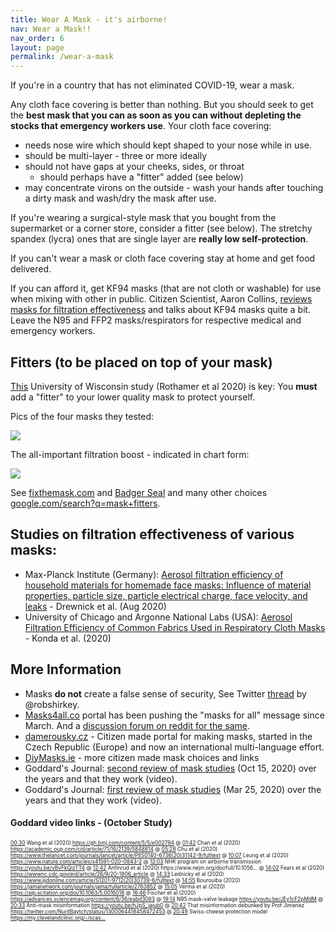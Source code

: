 ```yaml
---
title: Wear A Mask - it's airborne!
nav: Wear a Mask!!
nav_order: 6
layout: page
permalink: /wear-a-mask
---
```


If you're in a country that has not eliminated COVID-19, wear a mask.

Any cloth face covering is better than nothing. But you should seek to get the **best mask that you can as soon as you can without depleting the stocks that emergency workers use**. Your cloth face covering:

* needs nose wire which should kept shaped to your nose while in use.
* should be multi-layer - three or more ideally
* should not have gaps at your cheeks, sides, or throat
  * should perhaps have a "fitter" added (see below)
* may concentrate virons on the outside - wash your hands after touching a dirty mask and wash/dry the mask after use.

If you're wearing a surgical-style mask that you bought from the supermarket or a corner store, consider a fitter (see below). The stretchy spandex (lycra) ones that are single layer are **really low self-protection**. 

If you can't wear a mask or cloth face covering stay at home and get food delivered. 

If you can afford it, get KF94 masks (that are not cloth or washable) for use when mixing with other in public. Citizen Scientist, Aaron Collins, [reviews masks for filtration effectiveness](https://www.youtube.com/channel/UC3fF_rzkmZD0ufN685YE7lg) and talks about KF94 masks quite a bit.  Leave the N95 and FFP2 masks/respirators for respective medical and emergency workers.

## Fitters (to be placed on top of your mask)

[This](https://www.medrxiv.org/content/10.1101/2020.12.31.20249101v1.full.pdf) University of Wisconsin study (Rothamer et al 2020) is key: You **must** add a "fitter" to your lower quality mask to protect yourself.

Pics of the four masks they tested:

![](https://user-images.githubusercontent.com/82182/105577025-d36f3b00-5d6e-11eb-8e83-530b27fa6758.png)

The all-important filtration boost - indicated in chart form:

![](https://user-images.githubusercontent.com/82182/105577092-5b554500-5d6f-11eb-97fd-037eba011a96.png)

See [fixthemask.com](https://fixthemask.com/) and [Badger Seal](https://making.engr.wisc.edu/mask-fitter/) and many other choices [google.com/search?q=mask+fitters](https://www.google.com/search?q=mask+fitters).

## Studies on filtration effectiveness of various masks:

* Max-Planck Institute (Germany): [Aerosol filtration efficiency of household materials
  for homemade face masks: Influence of material
  properties, particle size, particle electrical charge,
  face velocity, and leaks](https://www.mpic.de/4745772/update-alltagsmasken-in-weiteren-tests) - Drewnick et al. (Aug 2020)
* University of Chicago and Argonne National Labs (USA): [Aerosol Filtration Efficiency of Common Fabrics Used in Respiratory Cloth Masks](https://www.ncbi.nlm.nih.gov/pmc/articles/PMC7185834/) - Konda et al. (2020)

## More Information

* Masks **do not** create a false sense of security, See Twitter [thread](https://twitter.com/robshirkey/status/1272945481820356608) by @robshirkey.
* [Masks4all.co](https://masks4all.co) portal has been pushing the "masks for all" message since March. And a [discussion forum on reddit for the same](https://www.reddit.com/r/Masks4All/).
* [damerousky.cz](https://damerousky.cz/en) - Citizen made portal for making masks, started in the Czech Republic (Europe) and now an international multi-language effort.
* [DiyMasks.ie](https://diymasks.ie/) - more citizen made mask choices and links
* Goddard's Journal: [second review of mask studies](https://www.youtube.com/watch?v=9CGrBygEQY0)  (Oct 15, 2020) over the years and that they work (video).
* Goddard's Journal: [first review of mask studies](https://www.youtube.com/watch?v=_JH04M04eQQ)  (Mar 25, 2020) over the years and that they work (video).

#### Goddard video links - (October Study)

<div style="font-size: 60%">
    <a href="https://youtu.be/watch?v=9CGrBygEQY0&amp;t=30s" dir="auto">00:30</a>
    <span dir="auto"> Wang et al (2020) </span>
    <a 
       href="https://gh.bmj.com/content/5/5/e002794"
       rel="nofollow" target="_blank" dir="auto">https://gh.bmj.com/content/5/5/e002794</a>
    <span dir="auto">@ </span>
    <a  href="https://youtu.be/watch?v=9CGrBygEQY0&amp;t=102s" dir="auto">01:42</a>
    <span dir="auto"> Chan et al (2020) </span>
    <a 
       href="https://academic.oup.com/cid/article/71/16/2139/5848814"
       rel="nofollow" target="_blank" dir="auto">https://academic.oup.com/cid/article/71/16/2139/5848814</a>
    <span dir="auto">@ </span>
    <a  href="https://youtu.be/watch?v=9CGrBygEQY0&amp;t=328s" dir="auto">05:28</a>
    <span dir="auto"> Chu et al (2020) </span>
    <a 
       href="https://www.thelancet.com/journals/lancet/article/PIIS0140-6736(20)31142-9/fulltext"
       rel="nofollow" target="_blank" dir="auto">https://www.thelancet.com/journals/lancet/article/PIIS0140-6736(20)31142-9/fulltext</a>
    <span dir="auto">@ </span>
    <a  href="https://youtu.be/watch?v=9CGrBygEQY0&amp;t=607s" dir="auto">10:07</a>
    <span dir="auto"> Leung et al (2020) </span>
    <a 
       href="https://www.nature.com/articles/s41591-020-0843-2"
       rel="nofollow" target="_blank" dir="auto">https://www.nature.com/articles/s41591-020-0843-2</a>
    <span dir="auto">@ </span>
    <a  href="https://youtu.be/watch?v=9CGrBygEQY0&amp;t=723s" dir="auto">12:03</a>
    <span dir="auto"> NHK program on airborne transmission </span>
    <a 
       href="https://youtu.be/watch?v=vBvFkQizTT4"
       dir="auto">https://youtu.be/vBvFkQizTT4</a>
    <span dir="auto">@ </span>
    <a  href="https://youtu.be/watch?v=9CGrBygEQY0&amp;t=762s" dir="auto">12:42</a>
    <span dir="auto"> Anfinrud et al (2020) </span>https://www.nejm.org/doi/full/10.1056...</a>
    <span dir="auto">@ </span>
    <a  href="https://youtu.be/watch?v=9CGrBygEQY0&amp;t=842s" dir="auto">14:02</a>
    <span dir="auto"> Fears et al (2020) </span>
    <a 
       href="https://wwwnc.cdc.gov/eid/article/26/9/20-1806_article"
       rel="nofollow" target="_blank" dir="auto">https://wwwnc.cdc.gov/eid/article/26/9/20-1806_article</a>
    <span dir="auto">@ </span>
    <a  href="https://youtu.be/watch?v=9CGrBygEQY0&amp;t=873s" dir="auto">14:33</a>
    <span dir="auto"> Lednicky et al (2020) </span>
    <a 
       href="https://www.ijidonline.com/article/S1201-9712(20)30739-6/fulltext"
       rel="nofollow" target="_blank" dir="auto">https://www.ijidonline.com/article/S1201-9712(20)30739-6/fulltext</a>
    <span dir="auto">@ </span>
    <a  href="https://youtu.be/watch?v=9CGrBygEQY0&amp;t=895s" dir="auto">14:55</a>
    <span dir="auto"> Bourouiba (2020) </span>
    <a 
       href="https://jamanetwork.com/journals/jama/fullarticle/2763852"
       rel="nofollow" target="_blank" dir="auto">https://jamanetwork.com/journals/jama/fullarticle/2763852</a>
    <span dir="auto">@ </span>
    <a  href="https://youtu.be/watch?v=9CGrBygEQY0&amp;t=905s" dir="auto">15:05</a>
    <span dir="auto"> Verma et al (2020) </span>
    <a 
       href="https://aip.scitation.org/doi/10.1063/5.0016018"
       rel="nofollow" target="_blank" dir="auto">https://aip.scitation.org/doi/10.1063/5.0016018</a>
    <span dir="auto">@ </span>
    <a  href="https://youtu.be/watch?v=9CGrBygEQY0&amp;t=1006s" dir="auto">16:46</a>
    <span dir="auto"> Fischer et al (2020) </span>
    <a 
       href="https://advances.sciencemag.org/content/6/36/eabd3083"
       rel="nofollow" target="_blank" dir="auto">https://advances.sciencemag.org/content/6/36/eabd3083</a>
    <span dir="auto">@ </span>
    <a  href="https://youtu.be/watch?v=9CGrBygEQY0&amp;t=1154s" dir="auto">19:14</a>
    <span dir="auto"> N95 mask-valve leakage </span>
    <a  href="https://youtu.be/watch?v=JEy1cF2pMdM"
       dir="auto">https://youtu.be/JEy1cF2pMdM</a>
    <span dir="auto">@ </span>
    <a  href="https://youtu.be/watch?v=9CGrBygEQY0&amp;t=1233s" dir="auto">20:33</a>
    <span dir="auto"> Anti-mask misinformation </span>
    <a  href="https://youtu.be/watch?v=hJpS_jajub0"
       dir="auto">https://youtu.be/hJpS_jajub0</a>
    <span dir="auto">@ </span>
    <a  href="https://youtu.be/watch?v=9CGrBygEQY0&amp;t=1242s" dir="auto">20:42</a>
    <span dir="auto"> That misinformation debunked by Prof Jimenez </span>
    <a 
       href="https://twitter.com/NuritBaytch/status/1300064418458472453"
       rel="nofollow" target="_blank" dir="auto">https://twitter.com/NuritBaytch/status/1300064418458472453</a>
    <span dir="auto">@ </span>
    <a  href="https://youtu.be/watch?v=9CGrBygEQY0&amp;t=1249s" dir="auto">20:49</a>
    <span dir="auto"> Swiss-cheese protection model </span>
    <a 
       href="https://my.clevelandclinic.org/-/scassets/files/org/employer-solutions/covid-19-returning-to-work-guide.ashx"
       rel="nofollow" target="_blank" dir="auto">https://my.clevelandclinic.org/-/scas...</a>
</div>